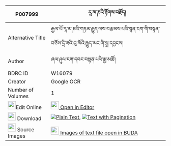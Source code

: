 |P007999|རཱ་མ་ཎའི་རྟོགས་བརྗོད། 
| --- | --- 
|Alternative Title |རྒྱལ་པོ་རཱ་མ་ཎའི་གཏམ་རྒྱུད་ལས་བརྩམས་པའི་སྙན་ངག་གི་བསྟན་བཅོས་དྲི་ཟའི་བུ་མོའི་རྒྱུད་མང་གི་སྒྲ་དབྱངས།
|Author| ཞལ་ཤུལ་ངག་དབང་བསྟན་པའི་རྒྱ་མཚོ།
|BDRC ID | W16079
|Creator | Google OCR
|Number of Volumes| 1
|<img width="25" src="https://img.icons8.com/color/25/000000/edit-property.png">Edit Online| [<img width="25" src="https://avatars.githubusercontent.com/u/45091458?s=200&v=4"> Open in Editor](http://editor.openpecha.org/P007999)
|<img width="25" src="https://img.icons8.com/fluent/48/000000/download-2.png"/>  Download | [![](https://img.icons8.com/color/20/000000/txt.png)Plain Text](https://github.com/Openpecha/P007999/releases/download/v2/ra_ma_ne_tokjo_plain_P007999.zip), [![](https://img.icons8.com/color/20/000000/txt.png)Text with Pagination](https://github.com/Openpecha/P007999/releases/download/v2/ra_ma_ne_tokjo_pages_P007999.zip)
|<img width="25" src="https://img.icons8.com/plasticine/100/000000/pictures-folder.png"/>  Source Images | [<img width="25" src="https://library.bdrc.io/icons/BUDA-small.svg"> Images of text file open in BUDA](https://library.bdrc.io/show/bdr:W16079)